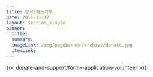 ```yaml
---
title: 봉사/재능기부
date: 2011-11-17
layout: section_single
banner:
  title: 
  summary:
  imageLink: /img/pagebanner/archive/donate.jpg
  itemLink:
---
```

{{< donate-and-support/form--application-volunteer >}}